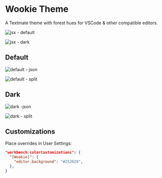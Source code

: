 # Wookie Theme

A Textmate theme with forest hues for VSCode & other compatible editors.

![jsx - default](https://user-images.githubusercontent.com/1571667/41824801-8c47e186-77cb-11e8-96ca-21a3ffc9c73d.png)

![jsx - dark](https://user-images.githubusercontent.com/1571667/41824800-8c2b08e0-77cb-11e8-949a-3057f182a1a8.png)

## Default

![default - json](https://user-images.githubusercontent.com/1571667/41824722-2018fec4-77ca-11e8-922b-0a16fb48e3b0.png)

![default - split](https://user-images.githubusercontent.com/1571667/41824726-20b00166-77ca-11e8-9011-731d02c27cc7.png)

## Dark

![dark -json](https://user-images.githubusercontent.com/1571667/41824721-1ff5b64e-77ca-11e8-99d7-f4d48d0e6dba.png)

![dark - split](https://user-images.githubusercontent.com/1571667/41824727-20cc95c4-77ca-11e8-88c5-7d65ae218fe1.png)

## Customizations

Place overrides in User Settings:

```json
"workbench.colorCustomizations": {
  "[Wookie]": {
    "editor.background": "#252029",
  },
}
```
